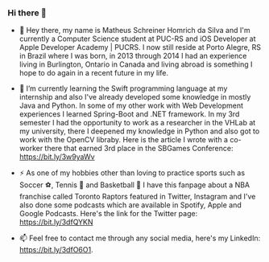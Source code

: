 ### Hi there 👋

- 🔭 Hey there, my name is Matheus Schreiner Homrich da Silva and I'm currently a Computer Science student at PUC-RS and iOS Developer at Apple Developer Academy | PUCRS. I now still reside at Porto Alegre, RS in Brazil where I was born, in 2013 through 2014 I had an experience living in Burlington, Ontario in Canada and living abroad is something I hope to do again in a recent future in my life.

- 🌱 I’m currently learning the Swift programming language at my internship and also I've already developed some knowledge in mostly Java and Python. In some of my other work with Web Development experiences I learned Spring-Boot and .NET framework. In my 3rd semester I had the opportunity to work as a researcher in the VHLab at my university, there I deepened my knowledge in Python and also got to work with the OpenCV libraby. Here is the article I wrote with a co-worker there that earned 3rd place in the SBGames Conference: https://bit.ly/3w9yaWv

- ⚡ As one of my hobbies other than loving to practice sports such as Soccer ⚽️, Tennis 🎾 and Basketball 🏀 I have this fanpage about a NBA franchise called Toronto Raptors featured in Twitter, Instagram and I've also done some podcasts which are available in Spotify, Apple and Google Podcasts. Here's the link for the Twitter page: https://bit.ly/3dfQYKN

- 📫 Feel free to contact me through any social media, here's my LinkedIn: https://bit.ly/3dfO6O1.


<!--
**matheushomrich/matheushomrich** is a ✨ _special_ ✨ repository because its `README.md` (this file) appears on your GitHub profile.
